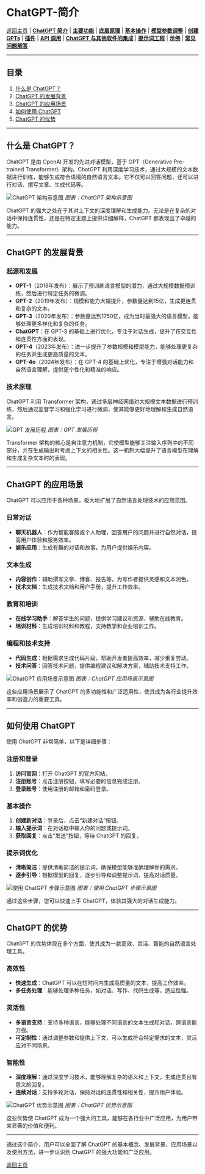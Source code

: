 # ChatGPT-简介

[返回主页](../README.md) | [**ChatGPT 简介**](ChatGPT-Introduction.md) | [**主要功能**](ChatGPT-Key%20Features.md) | [**底层原理**](ChatGPT-Underlying%20Principles.md) | [**基本操作**](ChatGPT-Basic%20Operations.md) | [**模型参数调整**](ChatGPT-Model%20Parameter%20Adjustment.md) | [**创建 GPTs**](ChatGPT-Creating%20GPTs.md) | [**插件**](ChatGPT-Plugins.md) | [**API 调用**](ChatGPT-API%20Calls.md) | [**ChatGPT 与其他软件的集成**](ChatGPT%20+%20Other%20Software.md) | [**提示词工程**](ChatGPT-Prompt%20Engineering.md) | [**示例**](ChatGPT-Examples.md) | [**常见问题解答**](ChatGPT-FAQ%20(Frequently%20Asked%20Questions).md)

---

## 目录

1. [什么是 ChatGPT？](#什么是-chatgpt)
2. [ChatGPT 的发展背景](#chatgpt-的发展背景)
3. [ChatGPT 的应用场景](#chatgpt-的应用场景)
4. [如何使用 ChatGPT](#如何使用-chatgpt)
5. [ChatGPT 的优势](#chatgpt-的优势)

---

## 什么是 ChatGPT？

ChatGPT 是由 OpenAI 开发的先进对话模型，基于 GPT（Generative Pre-trained Transformer）架构。ChatGPT 利用深度学习技术，通过大规模的文本数据进行训练，能够生成符合语境的自然语言文本。它不仅可以回答问题，还可以进行对话、撰写文章、生成代码等。

![ChatGPT 架构示意图](https://example.com/chatgpt-architecture-chart.png)
*图表：ChatGPT 架构示意图*

ChatGPT 的强大之处在于其对上下文的深度理解和生成能力。无论是在复杂的对话中保持连贯性，还是在特定主题上提供详细解释，ChatGPT 都表现出了卓越的能力。

---

## ChatGPT 的发展背景

### 起源和发展

- **GPT-1**（2018年发布）：展示了预训练语言模型的潜力，通过大规模数据预训练，然后进行特定任务的微调。
- **GPT-2**（2019年发布）：规模和能力大幅提升，参数量达到15亿，生成更连贯和复杂的文本。
- **GPT-3**（2020年发布）：参数量达到1750亿，成为当时最强大的语言模型，能够处理更多样化和复杂的任务。
- **ChatGPT**：在 GPT-3 的基础上进行优化，专注于对话生成，提升了在交互性和连贯性方面的表现。
- **GPT-4**（2023年发布）：进一步提升了参数规模和模型能力，能够处理更复杂的任务并生成更高质量的文本。
- **GPT-4o**（2024年发布）：在 GPT-4 的基础上优化，专注于增强对话能力和自然语言理解，提供更个性化和精准的响应。

### 技术原理

ChatGPT 利用 Transformer 架构，通过多层神经网络对大规模文本数据进行预训练，然后通过监督学习和强化学习进行微调，使其能够更好地理解和生成自然语言。

![GPT 发展历程](https://example.com/gpt-evolution-chart.png)
*图表：GPT 发展历程*

Transformer 架构的核心是自注意力机制，它使模型能够关注输入序列中的不同部分，并在生成输出时考虑上下文的相关性。这一机制大幅提升了语言模型在理解和生成复杂文本时的表现。

---

## ChatGPT 的应用场景

ChatGPT 可以应用于各种场景，极大地扩展了自然语言处理技术的应用范围。

### 日常对话

- **聊天机器人**：作为智能客服或个人助理，回答用户的问题并进行自然对话，提高用户体验和服务效率。
- **娱乐应用**：生成有趣的对话和故事，为用户提供娱乐内容。

### 文本生成

- **内容创作**：辅助撰写文章、博客、报告等，为写作者提供灵感和文本润色。
- **技术文档**：生成技术文档和用户手册，提升工作效率。

### 教育和培训

- **在线学习助手**：解答学生的问题，提供学习建议和资源，辅助在线教育。
- **培训材料**：生成培训材料和教程，支持教学和企业培训工作。

### 编程和技术支持

- **代码生成**：根据需求生成代码片段，帮助开发者提高效率，减少重复劳动。
- **技术问答**：回答技术问题，提供编程建议和解决方案，辅助技术支持工作。

![ChatGPT 应用场景示意图](https://example.com/chatgpt-use-cases-chart.png)
*图表：ChatGPT 应用场景示意图*

这些应用场景展示了 ChatGPT 的多功能性和广泛适用性，使其成为各行业提升效率和创造力的重要工具。

---

## 如何使用 ChatGPT

使用 ChatGPT 非常简单，以下是详细步骤：

### 注册和登录

1. **访问官网**：打开 ChatGPT 的官方网站。
2. **注册账号**：点击注册按钮，填写必要的信息完成注册。
3. **登录账号**：使用注册的邮箱和密码登录。

### 基本操作

1. **创建新对话**：登录后，点击“新建对话”按钮。
2. **输入提示词**：在对话框中输入你的问题或提示词。
3. **获取回复**：点击“发送”按钮，等待 ChatGPT 的回复。

### 提示词优化

- **清晰简洁**：提供清晰简洁的提示词，确保模型能够准确理解你的需求。
- **逐步引导**：根据模型的回复，逐步引导和调整提示词，提高对话质量。

![使用 ChatGPT 步骤示意图](https://example.com/how-to-use-chatgpt-chart.png)
*图表：使用 ChatGPT 步骤示意图*

通过这些步骤，您可以快速上手 ChatGPT，体验其强大的对话生成能力。

---

## ChatGPT 的优势

ChatGPT 的优势体现在多个方面，使其成为一款高效、灵活、智能的自然语言处理工具。

### 高效性

- **快速生成**：ChatGPT 可以在短时间内生成高质量的文本，提高工作效率。
- **多任务处理**：能够处理多种任务，如对话、写作、代码生成等，适应性强。

### 灵活性

- **多语言支持**：支持多种语言，能够处理不同语言的文本生成和对话，跨语言能力强。
- **可定制性**：通过调整参数和提供上下文，可以生成符合特定需求的文本，灵活应对不同场景。

### 智能性

- **深度理解**：通过深度学习技术，能够理解复杂的语义和上下文，生成连贯且有意义的回复。
- **连续对话**：支持多轮对话，保持对话的连贯性和相关性，提升用户体验。

![ChatGPT 优势示意图](https://example.com/chatgpt-advantages-chart.png)
*图表：ChatGPT 优势示意图*

这些优势使 ChatGPT 成为一个强大的工具，能够在各行业中广泛应用，为用户带来显著的价值和便利。

---

通过这个简介，用户可以全面了解 ChatGPT 的基本概念、发展背景、应用场景以及使用方法，进一步认识到 ChatGPT 的强大功能和广泛应用。

[返回主页](../README.md)
